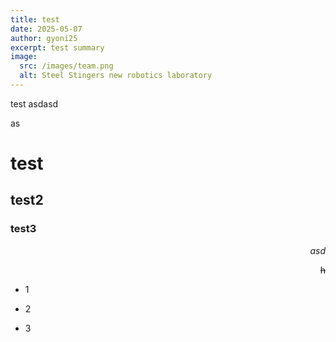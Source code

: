 ```yaml
---
title: test
date: 2025-05-07
author: gyoni25
excerpt: test summary
image:
  src: /images/team.png
  alt: Steel Stingers new robotics laboratory
---
```

test asdasd

as

# test

## test2

### test3

<p style="text-align: right"><em>asd</em></p><p style="text-align: right"><s>h</s></p>

*   1
    
*   2
    
*   3